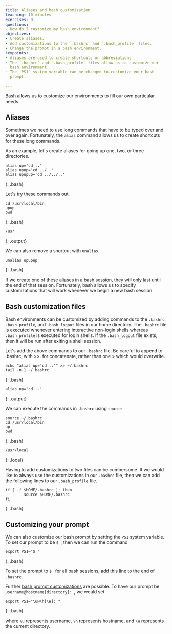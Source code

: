 ```yaml
---
title: Aliases and bash customization
teaching: 10 minutes
exercises: 0
questions:
- How do I customize my bash environment?
objectives:
- Create aliases.
- Add customizations to the `.bashrc` and `.bash_profile` files.
- Change the prompt in a bash environment.
keypoints:
- Aliases are used to create shortcuts or abbreviations
- The `.bashrc` and `.bash_profile` files allow us to customize our 
  bash environment.
- The `PS1` system variable can be changed to customize your bash
  prompt.

---
```


Bash allows us to customize our environments to fill our own
particular needs.

## Aliases

Sometimes we need to use long commands that have to be typed over and
over again.  Fortunately, the `alias` command allows us to create
shortcuts for these long commands.

As an example, let's create aliases for going up one, two, or three
directories.

~~~
alias up='cd ..'
alias upup='cd ../..'
alias upupup='cd ../../..'
~~~
{: .bash}

Let's try these commands out.

~~~
cd /usr/local/bin
upup
pwd
~~~
{: .bash}

~~~
/usr
~~~
{: .output}

We can also remove a shortcut with `unalias`.

~~~
unalias upupup
~~~
{: .bash}

If we create one of these aliases in a bash session, they will only
last until the end of that session. Fortunately, bash allows us to
specify customizations that will work whenever we begin a new bash
session.

## Bash customization files

Bash environments can be customized by adding commands to the
`.bashrc`, `.bash_profile`, and `.bash_logout` files in our home
directory.  The `.bashrc` file is executed whenever entering
interactive non-login shells whereas `.bash_profile` is executed for
login shells.  If the `.bash_logout` file exists, then it will be run
after exiting a shell session.

Let's add the above commands to our `.bashrc` file.
Be careful to append to .bashrc, with >>. for concatenate, rather than one > which would overwrite.
~~~
echo "alias up='cd ..'" >> ~/.bashrc
tail -n 1 ~/.bashrc
~~~
{: .bash}

~~~
alias up='cd ..'
~~~
{: .output}

We can execute the commands in `.bashrc` using `source`

~~~
source ~/.bashrc
cd /usr/local/bin
up
pwd
~~~
{: .bash}

~~~
/usr/local
~~~
{: .local}

Having to add customizations to two files can be cumbersome.  It we
would like to always use the customizations in our `.bashrc` file,
then we can add the following lines to our `.bash_profile` file.

~~~
if [ -f $HOME/.bashrc ]; then
        source $HOME/.bashrc
fi
~~~
{: .bash}

## Customizing your prompt

We can also customize our bash prompt by setting the `PS1` system
variable. To set our prompt to be `$ `, then we can run the command

~~~
export PS1="$ "
~~~
{: .bash}

To set the prompt to `$ ` for all bash sessions, add this line to the
end of `.bashrc`.

Further [bash prompt
customizations](https://www.howtogeek.com/307701/how-to-customize-and-colorize-your-bash-prompt)
are possible.  To have our prompt be `username@hostname[directory]: `,
we would set

~~~
export PS1="\u@\h[\W]: "
~~~
{: .bash}

where `\u` represents username, `\h` represents hostname, and `\W`
represents the current directory.  
